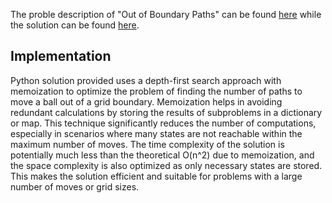 The proble description of "Out of Boundary Paths" can be found [here](https://leetcode.com/problems/out-of-boundary-paths/) while the solution can be found [here](https://github.com/aurimas13/Solutions-To-Problems/blob/main/LeetCode/Python%20Solutions/Out%20of%20Boundary%20Paths/out.py).

## Implementation

Python solution provided uses a depth-first search approach with memoization to optimize the problem of finding the number of paths to move a ball out of a grid boundary. Memoization helps in avoiding redundant calculations by storing the results of subproblems in a dictionary or map. This technique significantly reduces the number of computations, especially in scenarios where many states are not reachable within the maximum number of moves. The time complexity of the solution is potentially much less than the theoretical O(n^2) due to memoization, and the space complexity is also optimized as only necessary states are stored. This makes the solution efficient and suitable for problems with a large number of moves or grid sizes.